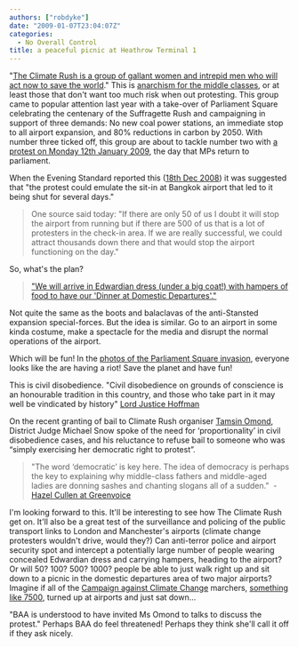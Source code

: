 ```yaml
---
authors: ["robdyke"]
date: "2009-01-07T23:04:07Z"
categories:
  - No Overall Control
title: a peaceful picnic at Heathrow Terminal 1
---
```

"[The Climate Rush is a group of gallant women and intrepid men who will act now to save the world](http://www.climaterush.co.uk/who.html)." This is [anarchism for the middle classes](http://www.guardian.co.uk/environment/2008/dec/10/4), or at least those that don't want too much risk when out protesting. This group came to popular attention last year with a take-over of Parliament Square celebrating the centenary of the Suffragette Rush and campaigning in support of three demands: No new coal power stations, an immediate stop to all airport expansion, and 80% reductions in carbon by 2050. With number three ticked off, this group are about to tackle number two with [a protest on Monday 12th January 2009](http://www.climaterush.co.uk/whatnext.html), the day that MPs return to parliament.

When the Evening Standard reported this ([18th Dec 2008](http://www.thisislondon.co.uk/standard/article-23604246-details/Protesters+in+plot+to+shut+down+Heathrow+terminal+for+a+day/article.do)) it was suggested that "the protest could emulate the sit-in at Bangkok airport that led to it being shut for several days."

> <p align="left">
>   One source said today: "If there are only 50 of us I doubt it will stop the airport from running but if there are 500 of us that is a lot of protesters in the check-in area. If we are really successful, we could attract thousands down there and that would stop the airport functioning on the day."
> </p>

So, what's the plan?

> ["We will arrive in Edwardian dress (under a big coat!) with hampers of food to have our 'Dinner at Domestic Departures'."](http://www.greenvoice.com/campaigns/285#events)

Not quite the same as the boots and balaclavas of the anti-Stansted expansion special-forces. But the idea is similar. Go to an airport in some kinda costume, make a spectacle for the media and disrupt the normal operations of the airport.

Which will be fun! In the [photos of the Parliament Square invasion](http://www.climaterush.co.uk/gallery.html), everyone looks like the are having a riot! Save the planet and have fun!

This is civil disobedience. "Civil disobedience on grounds of conscience is an honourable tradition in this country, and those who take part in it may well be vindicated by history" [Lord Justice Hoffman](http://www.guardian.co.uk/environment/2008/dec/10/4)

On the recent granting of bail to Climate Rush organiser [Tamsin Omond](http://www.guardian.co.uk/environment/2008/oct/12/activists-climatechange), District Judge Michael Snow spoke of the need for ‘proportionality’ in civil disobedience cases, and his reluctance to refuse bail to someone who was “simply exercising her democratic right to protest”.

> "The word ‘democratic’ is key here. The idea of democracy is perhaps the key to explaining why middle-class fathers and middle-aged ladies are donning sashes and chanting slogans all of a sudden."  - [Hazel Cullen at Greenvoice](http://blog.greenvoice.com/?p=11)

I'm looking forward to this. It'll be interesting to see how The Climate Rush get on. It'll also be a great test of the surveillance and policing of the public transport links to London and Manchester's airports (climate change protesters wouldn't drive, would they?) Can anti-terror police and airport security spot and intercept a potentially large number of people wearing concealed Edwardian dress and carrying hampers, heading to the airport? Or will 50? 100? 500? 1000? people be able to just walk right up and sit down to a picnic in the domestic departures area of two major airports? Imagine if all of the [Campaign against Climate Change](http://www.campaigncc.org/) marchers, [something like 7500](http://news.bbc.co.uk/1/hi/england/london/7768867.stm "Police say 5000, organisers say 10000"), turned up at airports and just sat down...

"BAA is understood to have invited Ms Omond to talks to discuss the protest." Perhaps BAA do feel threatened! Perhaps they think she'll call it off if they ask nicely.